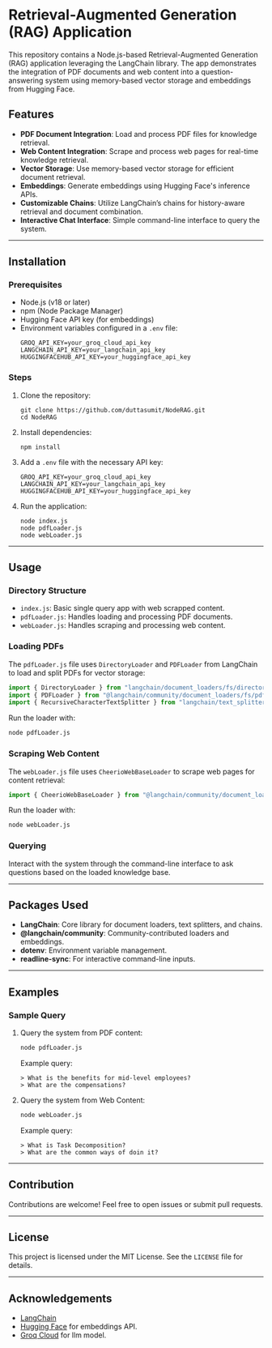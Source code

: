 # Retrieval-Augmented Generation (RAG) Application

This repository contains a Node.js-based Retrieval-Augmented Generation (RAG) application leveraging the LangChain library. The app demonstrates the integration of PDF documents and web content into a question-answering system using memory-based vector storage and embeddings from Hugging Face.

## Features

- **PDF Document Integration**: Load and process PDF files for knowledge retrieval.
- **Web Content Integration**: Scrape and process web pages for real-time knowledge retrieval.
- **Vector Storage**: Use memory-based vector storage for efficient document retrieval.
- **Embeddings**: Generate embeddings using Hugging Face's inference APIs.
- **Customizable Chains**: Utilize LangChain’s chains for history-aware retrieval and document combination.
- **Interactive Chat Interface**: Simple command-line interface to query the system.

---

## Installation

### Prerequisites

- Node.js (v18 or later)
- npm (Node Package Manager)
- Hugging Face API key (for embeddings)
- Environment variables configured in a `.env` file:
  ```
  GROQ_API_KEY=your_groq_cloud_api_key
  LANGCHAIN_API_KEY=your_langchain_api_key
  HUGGINGFACEHUB_API_KEY=your_huggingface_api_key
  ```

### Steps

1. Clone the repository:
   ```
   git clone https://github.com/duttasumit/NodeRAG.git
   cd NodeRAG
   ```

2. Install dependencies:
   ```
   npm install
   ```

3. Add a `.env` file with the necessary API key:
   ```
   GROQ_API_KEY=your_groq_cloud_api_key
   LANGCHAIN_API_KEY=your_langchain_api_key
   HUGGINGFACEHUB_API_KEY=your_huggingface_api_key
   ```

4. Run the application:
   ```
   node index.js
   node pdfLoader.js
   node webLoader.js
   ```

---

## Usage

### Directory Structure

- `index.js`: Basic single query app with web scrapped content.
- `pdfLoader.js`: Handles loading and processing PDF documents.
- `webLoader.js`: Handles scraping and processing web content.

### Loading PDFs

The `pdfLoader.js` file uses `DirectoryLoader` and `PDFLoader` from LangChain to load and split PDFs for vector storage:
```javascript
import { DirectoryLoader } from "langchain/document_loaders/fs/directory";
import { PDFLoader } from "@langchain/community/document_loaders/fs/pdf";
import { RecursiveCharacterTextSplitter } from "langchain/text_splitter";
```
Run the loader with:
```bash
node pdfLoader.js
```

### Scraping Web Content

The `webLoader.js` file uses `CheerioWebBaseLoader` to scrape web pages for content retrieval:
```javascript
import { CheerioWebBaseLoader } from "@langchain/community/document_loaders/web/cheerio";
```
Run the loader with:
```bash
node webLoader.js
```

### Querying

Interact with the system through the command-line interface to ask questions based on the loaded knowledge base.

---

## Packages Used

- **LangChain**: Core library for document loaders, text splitters, and chains.
- **@langchain/community**: Community-contributed loaders and embeddings.
- **dotenv**: Environment variable management.
- **readline-sync**: For interactive command-line inputs.

---

## Examples

### Sample Query
1. Query the system from PDF content:
   ```bash
   node pdfLoader.js
   ```
   Example query:
   ```
   > What is the benefits for mid-level employees?
   > What are the compensations?
   ```

2. Query the system from Web Content:
   ```bash
   node webLoader.js
   ```
   Example query:
   ```
   > What is Task Decomposition?
   > What are the common ways of doin it?
   ```

---

## Contribution

Contributions are welcome! Feel free to open issues or submit pull requests.

---

## License

This project is licensed under the MIT License. See the `LICENSE` file for details.

---

## Acknowledgements

- [LangChain](https://js.langchain.com/v0.2/docs/introduction/)
- [Hugging Face](https://huggingface.co/) for embeddings API.
- [Groq Cloud](https://console.groq.com/) for llm model.

